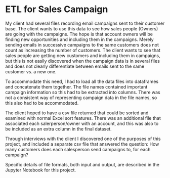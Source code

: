 # ETL for Sales Campaign

My client had several files recording email campaigns sent to their customer base. The client wants to use this data to see how sales people (Owners) are going with the campaigns. The hope is that account owners will be finding new opportunities and including them in the campaigns. Merely sending emails in successive campaigns to the same customers does not count as increasing the number of customers. The client wants to see that sales people are getting new customers and including them in campaigns, but this is not easily discovered when the campaign data is in several files and does not clearly differentiate between emails sent to the same customer vs. a new one.

To accommodate this need, I had to load all the data files into dataframes and concatenate them together. The file names contained important campaign information so this had to be extracted into columns. There was not a consistent way of representing campaign data in the file names, so this also had to be accommodated.

The client hoped to have a csv file returned that could be sorted and examined with normal Excel sort features. There was an additional file that associated each salerperson/owner with an account, and this was also to be included as an extra column in the final dataset. 

Through interviews with the client I discovered one of the purposes of this project, and included a separate csv file that answered the question: How many customers does each salesperson send campaigns to, for each campaign?

Specific details of file formats, both input and output, are described in the Jupyter Notebook for this project.